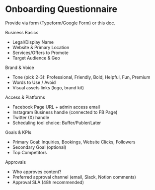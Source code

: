 # Onboarding Questionnaire

Provide via form (Typeform/Google Form) or this doc.

Business Basics
- Legal/Display Name
- Website & Primary Location
- Services/Offers to Promote
- Target Audience & Geo

Brand & Voice
- Tone (pick 2-3): Professional, Friendly, Bold, Helpful, Fun, Premium
- Words to Use / Avoid
- Visual assets links (logo, brand kit)

Access & Platforms
- Facebook Page URL + admin access email
- Instagram Business handle (connected to FB Page)
- Twitter (X) handle
- Scheduling tool choice: Buffer/Publer/Later

Goals & KPIs
- Primary Goal: Inquiries, Bookings, Website Clicks, Followers
- Secondary Goal (optional)
- Top Competitors

Approvals
- Who approves content?
- Preferred approval channel (email, Slack, Notion comments)
- Approval SLA (48h recommended)
